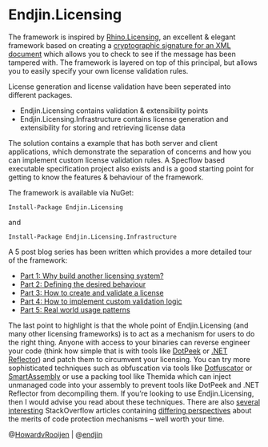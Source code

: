 Endjin.Licensing
================

The framework is inspired by [Rhino.Licensing](http://www.hibernatingrhinos.com/oss/rhino-licensing), an excellent & elegant framework based on creating a [cryptographic signature for an XML document](http://en.wikipedia.org/wiki/XML_Signature) which allows you to check to see if the message has been tampered with. The framework is layered on top of this principal, but allows you to easily specify your own license validation rules. 

License generation and license validation have been seperated into different packages. 

- Endjin.Licensing contains validation & extensibility points
- Endjin.Licensing.Infrastructure contains license generation and extensibility for storing and retrieving license data

The solution contains a example that has both server and client applications, which demonstrate the separation of concerns and how you can implement custom license validation rules. A Specflow based executable specification project also exists and is a good starting point for getting to know the features & behaviour of the framework.

The framework is available via NuGet:

```
Install-Package Endjin.Licensing
```
and

```
Install-Package Endjin.Licensing.Infrastructure
```

A 5 post blog series has been written which provides a more detailed tour of the framework:

- [Part 1: Why build another licensing system?](https://blogs.endjin.com/2015/03/endjin-licensing-part-1-why-build-another-licensing-system/)
- [Part 2: Defining the desired behaviour](https://blogs.endjin.com/2015/03/endjin-licensing-part-2-defining-the-desired-behaviour/)
- [Part 3: How to create and validate a license](https://blogs.endjin.com/2015/03/endjin-licensing-part-3-how-to-create-and-validate-a-license/)
- [Part 4: How to implement custom validation logic](https://blogs.endjin.com/2015/03/endjin-licensing-part-4-how-to-implement-custom-validation-logic/)
- [Part 5: Real world usage patterns](https://blogs.endjin.com/2015/03/endjin-licensing-part-5-real-world-usage-patterns/)

The last point to highlight is that the whole point of Endjin.Licensing (and many other licensing frameworks) is to act as a mechanism for users to do the right thing. Anyone with access to your binaries can reverse engineer your code (think how simple that is with tools like [DotPeek](https://www.jetbrains.com/decompiler/) or [.NET Reflector](http://www.red-gate.com/products/dotnet-development/reflector/)) and patch them to circumvent your licensing. You can try more sophisticated techniques such as obfuscation via tools like [Dotfuscator](https://www.preemptive.com/products/dotfuscator/overview) or [SmartAssembly](http://www.red-gate.com/products/dotnet-development/smartassembly/) or use a packing tool like Themida  which can inject unmanaged code into your assembly to prevent tools like DotPeek and .NET Reflector from decompiling them. If you’re looking to use Endjin.Licensing, then I would advise you read about these techniques. There are also [several interesting](http://stackoverflow.com/questions/2478230/how-can-i-protect-my-net-assemblies-from-decompilation) StackOverflow articles containing [differing perspectives](http://stackoverflow.com/questions/506282/protect-net-code-from-reverse-engineering) about the merits of code protection mechanisms – well worth your time.

@[HowardvRooijen](http://twitter.com/howardvrooijen) | @[endjin](http://twitter.com/endjin) 
